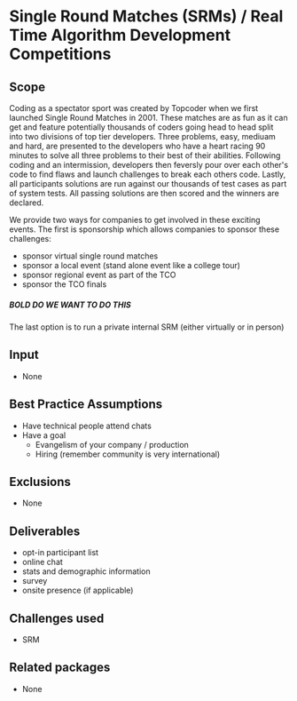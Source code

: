 # Single Round Matches (SRMs) / Real Time Algorithm Development Competitions
## Scope

Coding as a spectator sport was created by Topcoder when we first launched Single Round Matches in 2001. These matches are as fun as it can get and feature potentially thousands of coders going head to head split into two divisions of top tier developers.  Three problems, easy, mediuam and hard, are presented to the developers who have a heart racing 90 minutes to solve all three problems to their best of their abilities.  Following coding and an intermission, developers then feversly pour over each other's code to find flaws and launch challenges to break each others code.  Lastly, all participants solutions are run against our thousands of test cases as part of system tests.  All passing solutions are then scored and the winners are declared.

We provide two ways for companies to get involved in these exciting events.  The first is sponsorship which allows companies to sponsor these challenges:
- sponsor virtual single round matches
- sponsor a local event (stand alone event like a college tour)
- sponsor regional event as part of the TCO
- sponsor the TCO finals

##### BOLD DO WE WANT TO DO THIS

The last option is to run a private internal SRM (either virtually or in person)

## Input
- None

## Best Practice Assumptions
- Have technical people attend chats
- Have a goal
  - Evangelism of your company / production
  - Hiring (remember community is very international)

## Exclusions
- None

## Deliverables
- opt-in participant list
- online chat
- stats and demographic information
- survey
- onsite presence (if applicable)

## Challenges used
- SRM

## Related packages
- None
